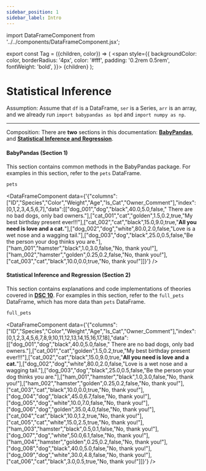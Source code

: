 ```yaml
---
sidebar_position: 1
sidebar_label: Intro
---
```


import DataFrameComponent from '../../components/DataFrameComponent.jsx';

export const Tag = ({children, color}) => (
<span
style={{
backgroundColor: color,
borderRadius: '4px',
color: '#fff',
padding: '0.2rem 0.5rem',
fontWeight: 'bold',
}}>
{children}
</span>
);

# Statistical Inference

<Tag color='#FF5733'>Assumption:</Tag>  Assume that `df` is a DataFrame, `ser` is a Series, `arr` is an array, and we already run `import babypandas as bpd` and `import numpy as np`.

---

<Tag color='#FE9900'>Composition:</Tag> There are **two** sections in this documentation: [**BabyPandas**](#babypandas-section-1), and [**Statistical Inference and Regression**](#statistical-inference-and-regression-section-2).

#### <Tag color='#FEBD5A'>BabyPandas (Section 1)</Tag>
This section contains common methods in the BabyPandas package. For examples in this section, refer to the `pets` DataFrame.

```python
pets
```

<DataFrameComponent data={'{"columns":["ID","Species","Color","Weight","Age","Is_Cat","Owner_Comment"],"index":[0,1,2,3,4,5,6,7],"data":[["dog_001","dog","black",40.0,5.0,false,"      There are no bad dogs, only bad owners."],["cat_001","cat","golden",1.5,0.2,true,"My best birthday present ever!!!"],["cat_002","cat","black",15.0,9.0,true,"****All you need is love and a cat.****"],["dog_002","dog","white",80.0,2.0,false,"Love is a wet nose and a wagging tail."],["dog_003","dog","black",25.0,0.5,false,"Be the person your dog thinks you are."],["ham_001","hamster","black",1.0,3.0,false,"No, thank you!"],["ham_002","hamster","golden",0.25,0.2,false,"No, thank you!"],["cat_003","cat","black",10.0,0.0,true,"No, thank you!"]]}'} />

#### <Tag color='#FEBD5A'>Statistical Inference and Regression (Section 2)</Tag>
This section contains explanations and code implementations of theories covered in [**DSC 10**](https://dsc10.com). For examples in this section, refer to the `full_pets` DataFrame, which has more data than `pets` DataFrame.


```python
full_pets
```

<DataFrameComponent data={'{"columns":["ID","Species","Color","Weight","Age","Is_Cat","Owner_Comment"],"index":[0,1,2,3,4,5,6,7,8,9,10,11,12,13,14,15,16,17,18],"data":[["dog_001","dog","black",40.0,5.0,false,"      There are no bad dogs, only bad owners."],["cat_001","cat","golden",1.5,0.2,true,"My best birthday present ever!!!"],["cat_002","cat","black",15.0,9.0,true,"****All you need is love and a cat.****"],["dog_002","dog","white",80.0,2.0,false,"Love is a wet nose and a wagging tail."],["dog_003","dog","black",25.0,0.5,false,"Be the person your dog thinks you are."],["ham_001","hamster","black",1.0,3.0,false,"No, thank you!"],["ham_002","hamster","golden",0.25,0.2,false,"No, thank you!"],["cat_003","cat","black",10.0,0.0,true,"No, thank you!"],["dog_004","dog","black",45.0,6.7,false,"No, thank you!"],["dog_005","dog","white",10.0,7.0,false,"No, thank you!"],["dog_006","dog","golden",35.0,4.0,false,"No, thank you!"],["cat_004","cat","black",10.0,1.2,true,"No, thank you!"],["cat_005","cat","white",15.0,2.5,true,"No, thank you!"],["ham_003","hamster","black",0.5,0.1,false,"No, thank you!"],["dog_007","dog","white",50.0,6.1,false,"No, thank you!"],["ham_004","hamster","golden",0.25,0.2,false,"No, thank you!"],["dog_008","dog","black",40.0,5.0,false,"No, thank you!"],["dog_009","dog","white",30.0,4.8,false,"No, thank you!"],["cat_006","cat","black",3.0,0.5,true,"No, thank you!"]]}'} />
